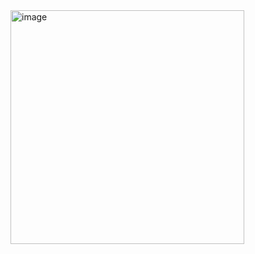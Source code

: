 <img width="374" alt="image" src="https://github.com/CodeByVaishnaviRaut/Python-Basic/assets/160324454/05e05599-12c3-4e64-8698-64f23f2f5c05">
